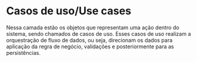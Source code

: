 # Casos de uso/Use cases

Nessa camada estão os objetos que representam uma ação dentro do sistema, sendo chamados de casos de uso.
Esses casos de uso realizam a orquestração de fluxo de dados, ou seja, direcionam os dados para aplicação da regra de negócio, validações e posteriormente para as persistências.
